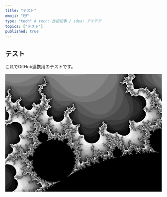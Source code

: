 ```yaml
---
title: "テスト"
emoji: "😽"
type: "tech" # tech: 技術記事 / idea: アイデア
topics: ["テスト"]
published: true
---
```


## テスト

これでGitHub連携用のテストです。  

![サンプル画像](img/mandelbrot.png)  
